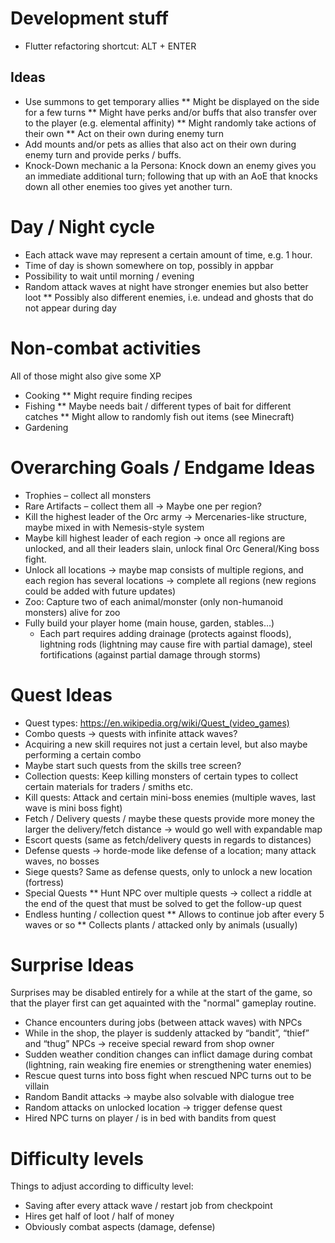 # Development stuff

* Flutter refactoring shortcut: ALT + ENTER

## Ideas 

* Use summons to get temporary allies
** Might be displayed on the side for a few turns
** Might have perks and/or buffs that also transfer over to the player (e.g. elemental affinity)
** Might randomly take actions of their own
** Act on their own during enemy turn
* Add mounts and/or pets as allies that also act on their own during enemy turn
  and provide perks / buffs.
* Knock-Down mechanic a la Persona: Knock down an enemy gives you an immediate additional turn;
  following that up with an AoE that knocks down all other enemies too gives yet another turn.

# Day / Night cycle

* Each attack wave may represent a certain amount of time, e.g. 1 hour.
* Time of day is shown somewhere on top, possibly in appbar
* Possibility to wait until morning / evening
* Random attack waves at night have stronger enemies but also better loot
** Possibly also different enemies, i.e. undead and ghosts that do not appear during day

# Non-combat activities

All of those might also give some XP

* Cooking
** Might require finding recipes
* Fishing
** Maybe needs bait / different types of bait for different catches 
** Might allow to randomly fish out items (see Minecraft)
* Gardening


# Overarching Goals / Endgame Ideas

* Trophies – collect all monsters
* Rare Artifacts – collect them all -> Maybe one per region? 
* Kill the highest leader of the Orc army -> Mercenaries-like structure, maybe mixed in with Nemesis-style system
 * Maybe kill highest leader of each region -> once all regions are unlocked, and all their leaders slain, unlock final Orc General/King boss fight.
* Unlock all locations -> maybe map consists of multiple regions, and each region has several locations -> complete all regions (new regions could be added with future updates)
* Zoo: Capture two of each animal/monster (only non-humanoid monsters) alive for zoo
* Fully build your player home (main house, garden, stables…)
  * Each part requires adding drainage (protects against floods), lightning rods (lightning may cause fire with partial damage), steel fortifications (against partial damage through storms)

# Quest Ideas

* Quest types: https://en.wikipedia.org/wiki/Quest_(video_games)
* Combo quests -> quests with infinite attack waves?
* Acquiring a new skill requires not just a certain level, but also maybe performing a certain combo
* Maybe start such quests from the skills tree screen?
* Collection quests: Keep killing monsters of certain types to collect certain materials for traders / smiths etc.
* Kill quests: Attack and certain mini-boss enemies (multiple waves, last wave is mini boss fight)
* Fetch / Delivery quests / maybe these quests provide more money the larger the delivery/fetch distance -> would go well with expandable map
* Escort quests (same as fetch/delivery quests in regards to distances)
* Defense quests -> horde-mode like defense of a location; many attack waves, no bosses
* Siege quests? Same as defense quests, only to unlock a new location (fortress)
* Special Quests
** Hunt NPC over multiple quests -> collect a riddle at the end of the quest that must be solved to get the follow-up quest
* Endless hunting / collection quest
** Allows to continue job after every 5 waves or so
** Collects plants / attacked only by animals (usually)

# Surprise Ideas

Surprises may be disabled entirely for a while at the start of the game, so that the player first
can get aquainted with the "normal" gameplay routine.

* Chance encounters during jobs (between attack waves) with NPCs
* While in the shop, the player is suddenly attacked by “bandit”, “thief” and “thug” NPCs -> receive special reward from shop owner
* Sudden weather condition changes can inflict damage during combat (lightning, rain weaking fire enemies or strengthening water enemies)
* Rescue quest turns into boss fight when rescued NPC turns out to be villain
* Random Bandit attacks -> maybe also solvable with dialogue tree
* Random attacks on unlocked location -> trigger defense quest
* Hired NPC turns on player / is in bed with bandits from quest

# Difficulty levels

Things to adjust according to difficulty level:

* Saving after every attack wave / restart job from checkpoint
* Hires get half of loot / half of money
* Obviously combat aspects (damage, defense)